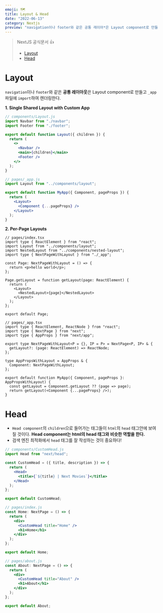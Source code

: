 ```yaml
---
emoji: 🗺️
title: Layout & Head
date: "2022-06-13"
category: Nextjs
preview: "navigation이나 footer와 같은 공통 레이아*은 Layout component로 만들고 _app 파일에 import하여 렌더링한다. 1. Single Shared Layout with Custom App 2. Per-Page Layouts Head component의 children으로 들어가는 태그들이 html의 head 태그안에 보여질 것이다. Head component는 html의 head 태그와 비슷한 역할을 한다. 검색 엔진 최적화에서 head 태그를 잘 작성하는 것이 중요하다!"
---
```


> NextJS 공식문서 👍
>
> - [Layout](https://nextjs.org/docs/basic-features/layouts)
> - [Head](https://nextjs.org/docs/api-reference/next/head)

# Layout

`navigation`이나 `footer`와 같은 **공통 레이아웃**은 Layout component로 만들고 `_app` 파일에 `import`하여 렌더링한다.

**1. Single Shared Layout with Custom App**

```jsx
// components/Layout.js
import Navbar from "./navbar";
import Footer from "./footer";

export default function Layout({ children }) {
  return (
    <>
      <Navbar />
      <main>{children}</main>
      <Footer />
    </>
  );
}
```

```jsx
// pages/_app.js
import Layout from "../components/layout";

export default function MyApp({ Component, pageProps }) {
  return (
    <Layout>
      <Component {...pageProps} />
    </Layout>
  );
}
```

**2. Per-Page Layouts**

```tsx
// pages/index.tsx
import type { ReactElement } from "react";
import Layout from "../components/layout";
import NestedLayout from "../components/nested-layout";
import type { NextPageWithLayout } from "./_app";

const Page: NextPageWithLayout = () => {
  return <p>hello world</p>;
};

Page.getLayout = function getLayout(page: ReactElement) {
  return (
    <Layout>
      <NestedLayout>{page}</NestedLayout>
    </Layout>
  );
};

export default Page;
```

```tsx
// pages/_app.tsx
import type { ReactElement, ReactNode } from "react";
import type { NextPage } from "next";
import type { AppProps } from "next/app";

export type NextPageWithLayout<P = {}, IP = P> = NextPage<P, IP> & {
  getLayout?: (page: ReactElement) => ReactNode;
};

type AppPropsWithLayout = AppProps & {
  Component: NextPageWithLayout;
};

export default function MyApp({ Component, pageProps }: AppPropsWithLayout) {
  const getLayout = Component.getLayout ?? (page => page);
  return getLayout(<Component {...pageProps} />);
}
```

# Head

- `Head component`의 `children`으로 들어가는 태그들이 `html`의 `head` 태그안에 보여질 것이다.
  **Head component는 html의 head 태그와 비슷한 역할을 한다.**
- 검색 엔진 최적화에서 `head` 태그를 잘 작성하는 것이 중요하다!

```jsx
// components/CustomHead.js
import Head from "next/head";

const CustomHead = ({ title, description }) => {
  return (
    <Head>
      <title>{`${title} | Next Movies`}</title>
    </Head>
  );
};

export default CustomHead;
```

```jsx
// pages/index.js
const Home: NextPage = () => {
  return (
    <div>
      <CustomHead title="Home" />
      <h1>Home</h1>
    </div>
  );
};

export default Home;
```

```jsx
// pages/about.js
const About: NextPage = () => {
  return (
    <div>
      <CustomHead title="About" />
      <h1>About</h1>
    </div>
  );
};

export default About;
```
